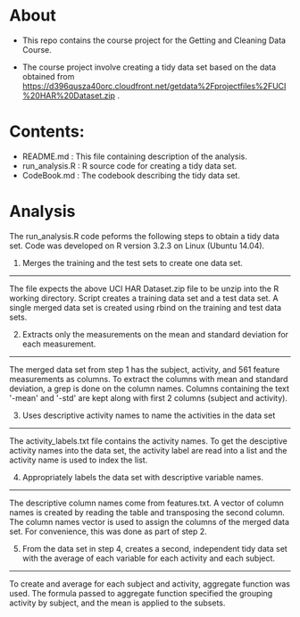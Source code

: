 About
=====

+ This repo contains the course project for the Getting and Cleaning Data Course.

+ The course project involve creating a tidy data set based on the data obtained from https://d396qusza40orc.cloudfront.net/getdata%2Fprojectfiles%2FUCI%20HAR%20Dataset.zip .


Contents:
=========
+ README.md : This file containing description of the analysis. 
+ run_analysis.R : R source code for creating a tidy data set.
+ CodeBook.md : The codebook describing the tidy data set.


Analysis
========

The run_analysis.R code peforms the following steps to obtain a tidy data set.
Code was developed on R version 3.2.3 on Linux (Ubuntu 14.04).

1. Merges the training and the test sets to create one data set.
----------------------------------------------------------------
The file expects the above UCI HAR Dataset.zip file to be unzip into the R working directory.
Script creates a training data set and a test data set.
A single merged data set is created using rbind on the training and test data sets.

2. Extracts only the measurements on the mean and standard deviation for each measurement.
------------------------------------------------------------------------------------------
The merged data set from step 1 has the subject, activity, and 561 feature measurements as columns.
To extract the columns with mean and standard deviation, a grep is done on the column names.
Columns containing the text '-mean' and '-std' are kept along with first 2 columns (subject and activity).

3. Uses descriptive activity names to name the activities in the data set
--------------------------------------------------------------------------
The activity_labels.txt file contains the activity names.
To get the desciptive activity names into the data set, the activity label are read into a list and the activity name is used to index the list.

4. Appropriately labels the data set with descriptive variable names.
---------------------------------------------------------------------
The descriptive column names come from features.txt. A vector of column names is created by reading the table and transposing the second column.
The column names vector is used to assign the columns of the merged data set.
For convenience, this was done as part of step 2. 

5. From the data set in step 4, creates a second, independent tidy data set with the average of each variable for each activity and each subject.
-------------------------------------------------------------------------------------------------------------------------------------------------
To create and average for each subject and activity, aggregate function was used. The formula passed to aggregate function specified the grouping activity by subject, and the mean is applied to the subsets.


